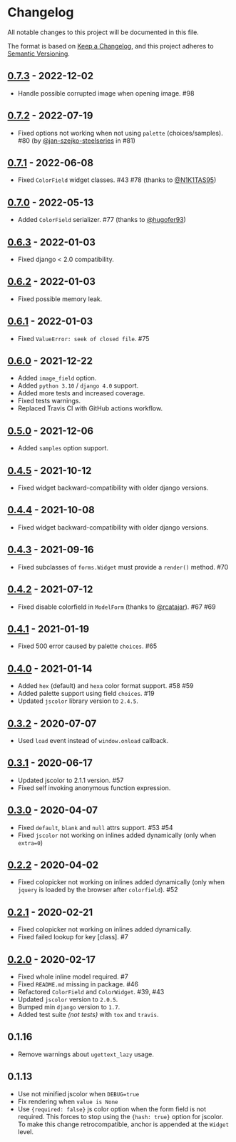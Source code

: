 # Changelog
All notable changes to this project will be documented in this file.

The format is based on [Keep a Changelog](https://keepachangelog.com/en/1.0.0/),
and this project adheres to [Semantic Versioning](https://semver.org/spec/v2.0.0.html).

## [0.7.3](https://github.com/fabiocaccamo/django-colorfield/releases/tag/0.7.3) - 2022-12-02
-   Handle possible corrupted image when opening image. #98

## [0.7.2](https://github.com/fabiocaccamo/django-colorfield/releases/tag/0.7.2) - 2022-07-19
-   Fixed options not working when not using `palette` (choices/samples). #80 (by [@jan-szejko-steelseries](https://github.com/jan-szejko-steelseries) in #81)

## [0.7.1](https://github.com/fabiocaccamo/django-colorfield/releases/tag/0.7.1) - 2022-06-08
-   Fixed `ColorField` widget classes. #43 #78 (thanks to [@N1K1TAS95](https://github.com/N1K1TAS95))

## [0.7.0](https://github.com/fabiocaccamo/django-colorfield/releases/tag/0.7.0) - 2022-05-13
-   Added `ColorField` serializer. #77 (thanks to [@hugofer93](https://github.com/hugofer93))

## [0.6.3](https://github.com/fabiocaccamo/django-colorfield/releases/tag/0.6.3) - 2022-01-03
-   Fixed django < 2.0 compatibility.

## [0.6.2](https://github.com/fabiocaccamo/django-colorfield/releases/tag/0.6.2) - 2022-01-03
-   Fixed possible memory leak.

## [0.6.1](https://github.com/fabiocaccamo/django-colorfield/releases/tag/0.6.1) - 2022-01-03
-   Fixed `ValueError: seek of closed file`. #75

## [0.6.0](https://github.com/fabiocaccamo/django-colorfield/releases/tag/0.6.0) - 2021-12-22
-   Added `image_field` option.
-   Added `python 3.10` / `django 4.0` support.
-   Added more tests and increased coverage.
-   Fixed tests warnings.
-   Replaced Travis CI with GitHub actions workflow.

## [0.5.0](https://github.com/fabiocaccamo/django-colorfield/releases/tag/0.5.0) - 2021-12-06
-   Added `samples` option support.

## [0.4.5](https://github.com/fabiocaccamo/django-colorfield/releases/tag/0.4.5) - 2021-10-12
-   Fixed widget backward-compatibility with older django versions.

## [0.4.4](https://github.com/fabiocaccamo/django-colorfield/releases/tag/0.4.4) - 2021-10-08
-   Fixed widget backward-compatibility with older django versions.

## [0.4.3](https://github.com/fabiocaccamo/django-colorfield/releases/tag/0.4.3) - 2021-09-16
-   Fixed subclasses of `forms.Widget` must provide a `render()` method. #70

## [0.4.2](https://github.com/fabiocaccamo/django-colorfield/releases/tag/0.4.2) - 2021-07-12
-   Fixed disable colorfield in `ModelForm` (thanks to [@rcatajar](https://github.com/rcatajar)). #67 #69

## [0.4.1](https://github.com/fabiocaccamo/django-colorfield/releases/tag/0.4.1) - 2021-01-19
-   Fixed 500 error caused by palette `choices`. #65

## [0.4.0](https://github.com/fabiocaccamo/django-colorfield/releases/tag/0.4.0) - 2021-01-14
-   Added `hex` (default) and `hexa` color format support. #58 #59
-   Added palette support using field `choices`. #19
-   Updated `jscolor` library version to `2.4.5`.

## [0.3.2](https://github.com/fabiocaccamo/django-colorfield/releases/tag/0.3.2) - 2020-07-07
-   Used `load` event instead of `window.onload` callback.

## [0.3.1](https://github.com/fabiocaccamo/django-colorfield/releases/tag/0.3.1) - 2020-06-17
-   Updated jscolor to 2.1.1 version. #57
-   Fixed self invoking anonymous function expression.

## [0.3.0](https://github.com/fabiocaccamo/django-colorfield/releases/tag/0.3.0) - 2020-04-07
-   Fixed `default`, `blank` and `null` attrs support. #53 #54
-   Fixed `jscolor` not working on inlines added dynamically (only when `extra=0`)

## [0.2.2](https://github.com/fabiocaccamo/django-colorfield/releases/tag/0.2.2) - 2020-04-02
-   Fixed colopicker not working on inlines added dynamically (only when `jquery` is loaded by the browser after `colorfield`). #52

## [0.2.1](https://github.com/fabiocaccamo/django-colorfield/releases/tag/0.2.1) - 2020-02-21
-   Fixed colopicker not working on inlines added dynamically.
-   Fixed failed lookup for key [class]. #7

## [0.2.0](https://github.com/fabiocaccamo/django-colorfield/releases/tag/0.2.0) - 2020-02-17
-   Fixed whole inline model required. #7
-   Fixed `README.md` missing in package. #46
-   Refactored `ColorField` and `ColorWidget`. #39, #43
-   Updated `jscolor` version to `2.0.5`.
-   Bumped min `django` version to `1.7`.
-   Added test suite *(not tests)* with `tox` and `travis`.

## 0.1.16
-   Remove warnings about `ugettext_lazy` usage.

## 0.1.13
-   Use not minified jscolor when `DEBUG=true`
-   Fix rendering when `value is None`
-   Use `{required: false}` js color option when the form field is not required. This forces to stop using the `{hash: true}` option for jscolor. To make this change retrocompatible, anchor is appended at the `Widget` level.
